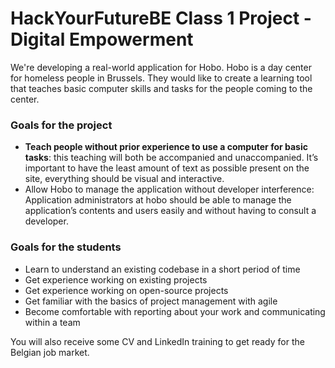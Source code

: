 # HackYourFutureBE Class 1 Project - Digital Empowerment

We're developing a real-world application for Hobo. Hobo is a day center for homeless people in Brussels. They would like to create a learning tool that teaches basic computer skills and tasks for the people coming to the center.

### Goals for the project
  - **Teach people without prior experience to use a computer for basic tasks**: this teaching will both be accompanied and unaccompanied. It’s important to have the least amount of text as possible present on the site, everything should be visual and interactive.
  - Allow Hobo to manage the application without developer interference: Application administrators at hobo should be able to manage the application’s contents and users easily and without having to consult a developer. 

### Goals for the students
  - Learn to understand an existing codebase in a short period of time
  - Get experience working on existing projects
  - Get experience working on open-source projects
  - Get familiar with the basics of project management with agile
  - Become comfortable with reporting about your work and communicating within a team
 
You will also receive some CV and LinkedIn training to get ready for the Belgian job market.


